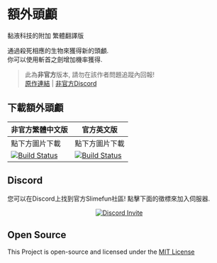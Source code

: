 # 額外頭顱
黏液科技的附加 繁體翻譯版

通過殺死相應的生物來獲得新的頭顱.<br>
你可以使用斬首之劍增加機率獲得.<br>

> 此為**非官方**版本, 請勿在該作者問題追蹤內回報! <br>
> [原作連結](https://github.com/TheBusyBiscuit/ExtraHeads) | [非官方Discord](https://discord.gg/GF4CwjFXT9)

## 下載額外頭顱
| 非官方繁體中文版 | 官方英文版 |
| -------- | -------- |
| 點下方圖片下載 | 點下方圖片下載 |
| [![Build Status](https://xMikux.github.io/builds/SlimeTraditionalTranslation/ExtraHeads/master/badge.svg)](https://xMikux.github.io/builds/SlimeTraditionalTranslation/ExtraHeads/master) | [![Build Status](https://thebusybiscuit.github.io/builds/TheBusyBiscuit/ExtraHeads/master/badge.svg)](https://thebusybiscuit.github.io/builds/TheBusyBiscuit/ExtraHeads/master) |

## Discord
您可以在Discord上找到官方Slimefun社區!
點擊下面的徵標來加入伺服器.
<p align="center">
  <a href="https://discord.gg/slimefun">
    <img src="https://img.shields.io/discord/565557184348422174?color=7289DA&label=Discord&style=for-the-badge" alt="Discord Invite"/>
  </a>
</p>

## Open Source
This Project is open-source and licensed under the [MIT License](https://github.com/TheBusyBiscuit/ExtraHeads/blob/master/LICENSE)
